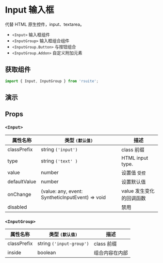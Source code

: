 # Input 输入框 

代替 HTML 原生控件，input、textarea。

* `<Input>` 输入框组件
* `<InputGroup>` 输入框组合组件
* `<InputGroup.Button>` 与按钮组合
* `<InputGroup.Addon>` 自定义附加元素

## 获取组件

```js
import { Input, InputGroup } from 'rsuite';
```

## 演示

<!--{demo}-->

## Props

### `<Input>`

| 属性名称     | 类型 `(默认值)`                                                    | 描述                     |
| ------------ | ------------------------------------------------------------------ | ------------------------ |
| classPrefix  | string `('input')`                                                 | class 前缀               |
| type         | string `('text' )`                                                 | HTML input type.         |
| value        | number                                                             | 设置值 `受控`            |
| defaultValue | number                                                             | 设置默认值               |
| onChange     | (value: any, event: SyntheticInputEvent<HTMLInputElement>) => void | value 发生变化的回调函数 |
| disabled     |                                                                    | 禁用                     |

### `<InputGroup>`

| 属性名称    | 类型 `(默认值)`          | 描述           |
| ----------- | ------------------------ | -------------- |
| classPrefix | string `('input-group')` | class 前缀     |
| inside      | boolean                  | 组合内容在内部 |
